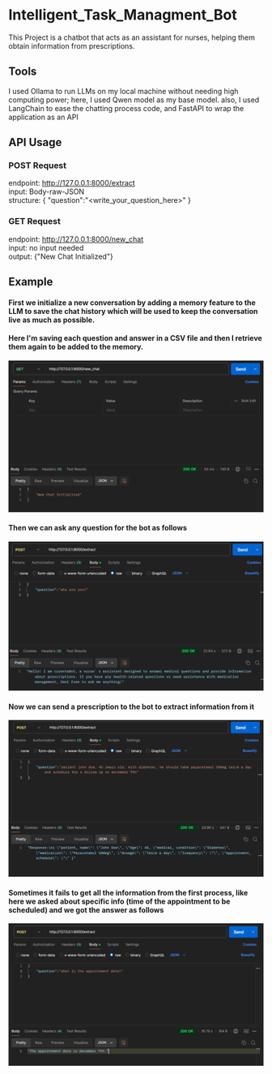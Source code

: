 # Intelligent_Task_Managment_Bot

This Project is a chatbot that acts as an assistant for nurses, helping them obtain information from prescriptions.

## Tools
I used Ollama to run LLMs on my local machine without needing high computing power; here, I used Qwen model as my base model.
also, I used LangChain to ease the chatting process code, and FastAPI to wrap the application as an API

## API Usage
### POST Request
endpoint: http://127.0.0.1:8000/extract <br />
input: Body-raw-JSON <br />
structure: {
                "question":"<write_your_question_here>"
            } <br />

### GET Request
endpoint: http://127.0.0.1:8000/new_chat <br />
input: no input needed <br />
output: {"New Chat Initialized"} <br />


## Example

#### First we initialize a new conversation by adding a memory feature to the LLM to save the chat history which will be used to keep the conversation live as much as possible.
#### Here I'm saving each question and answer in a CSV file and then I retrieve them again to be added to the memory.

![My Image](https://github.com/muhammadayman97/Intelligent_Task_Managment_Bot/blob/main/images/init.png)

#### Then we can ask any question for the bot as follows

![My Image](https://github.com/muhammadayman97/Intelligent_Task_Managment_Bot/blob/main/images/ident.png)

#### Now we can send a prescription to the bot to extract information from it

![My Image](https://github.com/muhammadayman97/Intelligent_Task_Managment_Bot/blob/main/images/extract.png)

#### Sometimes it fails to get all the information from the first process, like here we asked about specific info (time of the appointment to be scheduled) and we got the answer as follows

![My Image](https://github.com/muhammadayman97/Intelligent_Task_Managment_Bot/blob/main/images/extract2.png)
